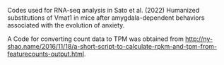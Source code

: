 Codes used for RNA-seq analysis in Sato et al. (2022) Humanized substitutions of Vmat1 in mice after amygdala-dependent behaviors associated with the evolution of anxiety. 

A Code for converting count data to TPM was obtained from http://ny-shao.name/2016/11/18/a-short-script-to-calculate-rpkm-and-tpm-from-featurecounts-output.html.